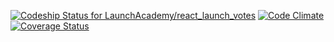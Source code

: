 [![Codeship Status for LaunchAcademy/react_launch_votes](https://codeship.com/projects/e877c530-cbc8-0134-43ef-021bb1a52c15/status?branch=master)](https://codeship.com/projects/200022)
[![Code Climate](https://codeclimate.com/github/LaunchAcademy/react_launch_votes/badges/gpa.svg)](https://codeclimate.com/github/LaunchAcademy/react_launch_votes)
[![Coverage Status](https://coveralls.io/repos/github/LaunchAcademy/react_launch_votes/badge.svg?branch=master)](https://coveralls.io/github/LaunchAcademy/react_launch_votes?branch=master)
